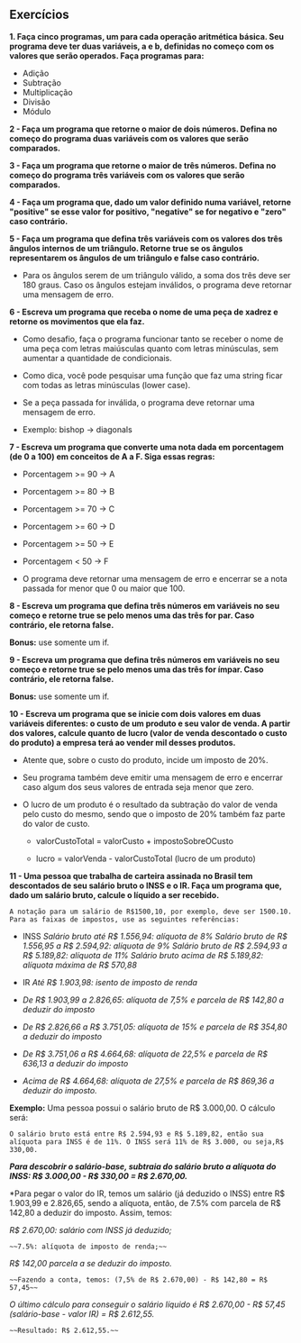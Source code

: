 ## Exercícios
**1. Faça cinco programas, um para cada operação aritmética básica. Seu programa deve ter duas variáveis, a e b, definidas no começo com os valores que serão operados. Faça programas para:**

 - Adição 
 - Subtração 
 - Multiplicação 
 - Divisão 
 - Módulo

**2 - Faça um programa que retorne o maior de dois números. Defina no começo do programa duas variáveis com os valores que serão comparados.**

**3 - Faça um programa que retorne o maior de três números. Defina no começo do programa três variáveis com os valores que serão comparados.**

**4 - Faça um programa que, dado um valor definido numa variável, retorne "positive" se esse valor for positivo, "negative" se for negativo e "zero" caso contrário.**

**5 - Faça um programa que defina três variáveis com os valores dos três ângulos internos de um triângulo. Retorne true se os ângulos representarem os ângulos de um triângulo e false caso contrário.**
 - Para os ângulos serem de um triângulo válido, a soma dos três deve
   ser 180 graus. Caso os ângulos estejam inválidos, o programa deve
   retornar uma mensagem de erro.

**6 - Escreva um programa que receba o nome de uma peça de xadrez e retorne os movimentos que ela faz.**

 - Como desafio, faça o programa funcionar tanto se receber o nome de
   uma peça com letras maiúsculas quanto com letras minúsculas, sem
   aumentar a quantidade de condicionais.

 - Como dica, você pode pesquisar uma função que faz uma string ficar
   com todas as letras minúsculas (lower case).

 - Se a peça passada for inválida, o programa deve retornar uma mensagem
   de erro.

 - Exemplo: bishop -> diagonals

**7 - Escreva um programa que converte uma nota dada em porcentagem (de 0 a 100) em conceitos de A a F. Siga essas regras:**

 - Porcentagem >= 90 -> A

 - Porcentagem >= 80 -> B

 - Porcentagem >= 70 -> C

 - Porcentagem >= 60 -> D

 - Porcentagem >= 50 -> E

 - Porcentagem < 50 -> F

 - O programa deve retornar uma mensagem de erro e encerrar se a nota
   passada for menor que 0 ou maior que 100.

**8 - Escreva um programa que defina três números em variáveis no seu começo e retorne true se pelo menos uma das três for par. Caso contrário, ele retorna false.**

**Bonus:** use somente um if.

**9 - Escreva um programa que defina três números em variáveis no seu começo e retorne true se pelo menos uma das três for ímpar. Caso contrário, ele retorna false.**

**Bonus:** use somente um if.

**10 - Escreva um programa que se inicie com dois valores em duas variáveis diferentes: o custo de um produto e seu valor de venda. A partir dos valores, calcule quanto de lucro (valor de venda descontado o custo do produto) a empresa terá ao vender mil desses produtos.**

 - Atente que, sobre o custo do produto, incide um imposto de 20%.

 - Seu programa também deve emitir uma mensagem de erro e encerrar caso
   algum dos seus valores de entrada seja menor que zero.

 - O lucro de um produto é o resultado da subtração do valor de venda
   pelo custo do mesmo, sendo que o imposto de 20% também faz parte do
   valor de custo.

	*	valorCustoTotal = valorCusto + impostoSobreOCusto

	*	lucro = valorVenda - valorCustoTotal (lucro de um produto)

**11 - Uma pessoa que trabalha de carteira assinada no Brasil tem descontados de seu salário bruto o INSS e o IR. Faça um programa que, dado um salário bruto, calcule o líquido a ser recebido.**

	A notação para um salário de R$1500,10, por exemplo, deve ser 1500.10. Para as faixas de impostos, use as seguintes referências:

 - INSS
*Salário bruto até R$ 1.556,94: alíquota de 8%*
*Salário bruto de R$ 1.556,95 a R$ 2.594,92: alíquota de 9%*
*Salário bruto de R$ 2.594,93 a R$ 5.189,82: alíquota de 11%*
*Salário bruto acima de R$ 5.189,82: alíquota máxima de R$ 570,88*

 - IR
*Até R$ 1.903,98: isento de imposto de renda*

 - *De R$ 1.903,99 a 2.826,65: alíquota de 7,5% e parcela de R$ 142,80 a deduzir do imposto*

 - *De R$ 2.826,66 a R$ 3.751,05: alíquota de 15% e parcela de R$ 354,80 a deduzir do imposto*

 - *De R$ 3.751,06 a R$ 4.664,68: alíquota de 22,5% e parcela de R$ 636,13 a deduzir do imposto*

 - *Acima de R$ 4.664,68: alíquota de 27,5% e parcela de R$ 869,36 a deduzir do imposto.*

**Exemplo:**  Uma pessoa possui o salário bruto de R$ 3.000,00. O cálculo será:

	O salário bruto está entre R$ 2.594,93 e R$ 5.189,82, então sua alíquota para INSS é de 11%. O INSS será 11% de R$ 3.000, ou seja,R$ 330,00.

***Para descobrir o salário-base, subtraia do salário bruto a alíquota do INSS: R$ 3.000,00 - R$ 330,00 = R$ 2.670,00.***

*Para pegar o valor do IR, temos um salário (já deduzido o INSS) entre R$ 1.903,99 e 2.826,65, sendo a alíquota, então, de 7.5% com parcela de R$ 142,80 a deduzir do imposto. Assim, temos:

*R$ 2.670,00: salário com INSS já deduzido;*

	~~7.5%: alíquota de imposto de renda;~~

*R$ 142,00 parcela a se deduzir do imposto.*

	~~Fazendo a conta, temos: (7,5% de R$ 2.670,00) - R$ 142,80 = R$ 57,45~~

*O último cálculo para conseguir o salário líquido é R$ 2.670,00 - R$ 57,45 (salário-base - valor IR) = R$ 2.612,55.*

	~~Resultado: R$ 2.612,55.~~

